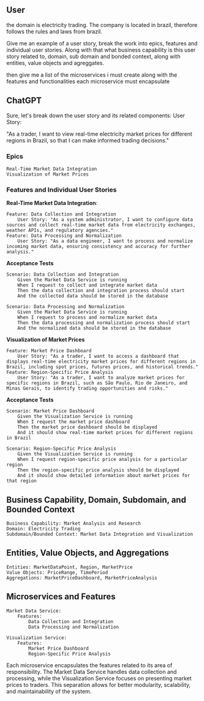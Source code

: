 ## User
the domain is electricity trading. The company is located in brazil, therefore follows the rules and laws from brazil.

Give me an example of a user story, break the work into epics, features and individual user stories.
Along with that what business capability is this user story related to, domain, sub domain and bonded context, along with entities, value objects and agreggates.

then give me a list of the microservices i must create along with the features and functionalities each microservice must encapsulate


## ChatGPT

Sure, let's break down the user story and its related components:
User Story:

"As a trader, I want to view real-time electricity market prices for different regions in Brazil, so that I can make informed trading decisions."

### Epics
    Real-Time Market Data Integration
    Visualization of Market Prices

### Features and Individual User Stories
**Real-Time Market Data Integration**:

    Feature: Data Collection and Integration
        User Story: "As a system administrator, I want to configure data sources and collect real-time market data from electricity exchanges, weather APIs, and regulatory agencies."
    Feature: Data Processing and Normalization
        User Story: "As a data engineer, I want to process and normalize incoming market data, ensuring consistency and accuracy for further analysis."

**Acceptance Tests**

    Scenario: Data Collection and Integration
        Given the Market Data Service is running
        When I request to collect and integrate market data
        Then the data collection and integration process should start
        And the collected data should be stored in the database

    Scenario: Data Processing and Normalization
        Given the Market Data Service is running
        When I request to process and normalize market data
        Then the data processing and normalization process should start
        And the normalized data should be stored in the database


**Visualization of Market Prices**

    Feature: Market Price Dashboard
        User Story: "As a trader, I want to access a dashboard that displays real-time electricity market prices for different regions in Brazil, including spot prices, futures prices, and historical trends."
    Feature: Region-Specific Price Analysis
        User Story: "As a trader, I want to analyze market prices for specific regions in Brazil, such as São Paulo, Rio de Janeiro, and Minas Gerais, to identify trading opportunities and risks."

**Acceptance Tests**

    Scenario: Market Price Dashboard
        Given the Visualization Service is running
        When I request the market price dashboard
        Then the market price dashboard should be displayed
        And it should show real-time market prices for different regions in Brazil

    Scenario: Region-Specific Price Analysis
        Given the Visualization Service is running
        When I request region-specific price analysis for a particular region
        Then the region-specific price analysis should be displayed
        And it should show detailed information about market prices for that region

## Business Capability, Domain, Subdomain, and Bounded Context

    Business Capability: Market Analysis and Research
    Domain: Electricity Trading
    Subdomain/Bounded Context: Market Data Integration and Visualization

## Entities, Value Objects, and Aggregations

    Entities: MarketDataPoint, Region, MarketPrice
    Value Objects: PriceRange, TimePeriod
    Aggregations: MarketPriceDashboard, MarketPriceAnalysis

## Microservices and Features

    Market Data Service:
        Features:
            Data Collection and Integration
            Data Processing and Normalization

    Visualization Service:
        Features:
            Market Price Dashboard
            Region-Specific Price Analysis

Each microservice encapsulates the features related to its area of responsibility. The Market Data Service handles data collection and processing, while the Visualization Service focuses on presenting market prices to traders. This separation allows for better modularity, scalability, and maintainability of the system.
